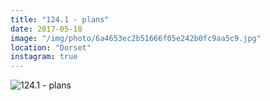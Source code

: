 ```yaml
---
title: "124.1 - plans"
date: 2017-05-18
image: "/img/photo/6a4653ec2b51666f05e242b0fc9aa5c9.jpg"
location: "Dorset"
instagram: true
---
```


![124.1 - plans](/img/photo/6a4653ec2b51666f05e242b0fc9aa5c9.jpg)
